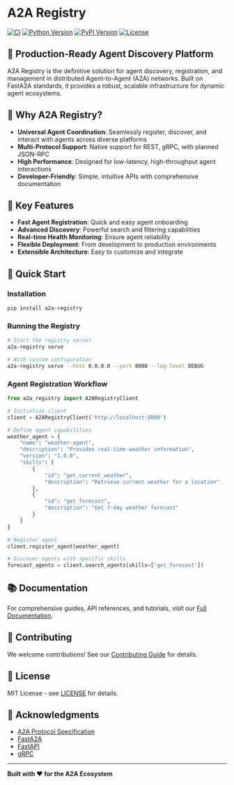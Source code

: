 # A2A Registry

[![CI](https://github.com/allenday/a2a-registry/workflows/CI/badge.svg)](https://github.com/allenday/a2a-registry/actions)
[![Python Version](https://img.shields.io/badge/python-3.9%2B-blue)](https://www.python.org/downloads/)
[![PyPI Version](https://img.shields.io/pypi/v/a2a-registry.svg)](https://pypi.org/project/a2a-registry/)
[![License](https://img.shields.io/badge/license-MIT-green)](LICENSE)

## 🚀 Production-Ready Agent Discovery Platform

A2A Registry is the definitive solution for agent discovery, registration, and management in distributed Agent-to-Agent (A2A) networks. Built on FastA2A standards, it provides a robust, scalable infrastructure for dynamic agent ecosystems.

## 🌟 Why A2A Registry?

- **Universal Agent Coordination**: Seamlessly register, discover, and interact with agents across diverse platforms
- **Multi-Protocol Support**: Native support for REST, gRPC, with planned JSON-RPC
- **High Performance**: Designed for low-latency, high-throughput agent interactions
- **Developer-Friendly**: Simple, intuitive APIs with comprehensive documentation

## 🔧 Key Features

- **Fast Agent Registration**: Quick and easy agent onboarding
- **Advanced Discovery**: Powerful search and filtering capabilities
- **Real-time Health Monitoring**: Ensure agent reliability
- **Flexible Deployment**: From development to production environments
- **Extensible Architecture**: Easy to customize and integrate

## 🚀 Quick Start

### Installation

```bash
pip install a2a-registry
```

### Running the Registry

```bash
# Start the registry server
a2a-registry serve

# With custom configuration
a2a-registry serve --host 0.0.0.0 --port 8080 --log-level DEBUG
```

### Agent Registration Workflow

```python
from a2a_registry import A2ARegistryClient

# Initialize client
client = A2ARegistryClient('http://localhost:8000')

# Define agent capabilities
weather_agent = {
    "name": "weather-agent",
    "description": "Provides real-time weather information",
    "version": "1.0.0",
    "skills": [
        {
            "id": "get_current_weather",
            "description": "Retrieve current weather for a location"
        },
        {
            "id": "get_forecast",
            "description": "Get 7-day weather forecast"
        }
    ]
}

# Register agent
client.register_agent(weather_agent)

# Discover agents with specific skills
forecast_agents = client.search_agents(skills=['get_forecast'])
```

## 📚 Documentation

For comprehensive guides, API references, and tutorials, visit our [Full Documentation](https://allenday.github.io/a2a-registry/).

## 🤝 Contributing

We welcome contributions! See our [Contributing Guide](https://allenday.github.io/a2a-registry/developer/contributing/) for details.

## 📄 License

MIT License - see [LICENSE](LICENSE) for details.

## 🙏 Acknowledgments

- [A2A Protocol Specification](https://a2a-protocol.org)
- [FastA2A](https://github.com/a2aproject/FastA2A)
- [FastAPI](https://fastapi.tiangolo.com/)
- [gRPC](https://grpc.io/)

---

**Built with ❤️ for the A2A Ecosystem**
